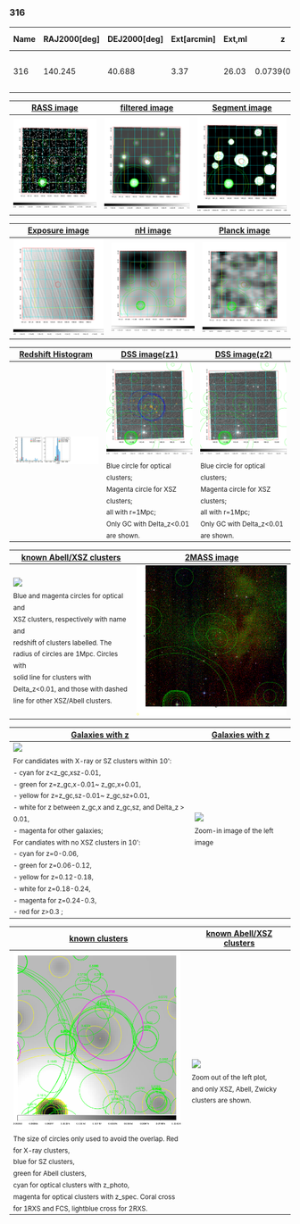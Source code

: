 <div STYLE="page-break-after: always;"></div>

### 316

|Name|RAJ2000[deg]|DEJ2000[deg] |Ext[arcmin]| Ext,ml | z | z_src| C|GC(XSZ,Delta_z<0.01)| GC(OPT,Delta_z<0.01)|GC| R_sig[arcmin] | R500[arcmin] | R500[Mpc]| CRsig[c/s] | CR500[c/s] |L500[1E44 erg/s]|F500[1E-12 erg/s/cm^2]| M500[1E14 Msun]|Tx[keV]|Cnt_sig|Beta|Rc[arcmin]|Comment|Alias|
|---|---|---|---|---|---|------|---|--------|---------|----------|---|---|---|---|---|---|---|---|---|---|---|---|---|---|
|316| 140.245| 40.688| 3.37| 26.03| 0.0739(0.005)| z1, z_xsz| B| F20, SPI| N, W| F20, N, SPI, W| 7.338| 7.781| 0.656| 0.082(0.032)| 0.083(0.032)| 0.204(0.053)| 1.524(0.398)| 0.86(0.12)| 2.00(0.17)| 34.2| 0.869(-0.146+0.094)| 4.597(-1.014+0.830)| -| t156|

|[RASS image](../image/316/316_img.pdf)|[filtered image](../image/316/316_fil.pdf)|[Segment image](../image/316/316_seg.pdf)|
|-------------------|--------------------|-------------------|
| <img src="../image/316/316_img.png" width="300">  | <img src="../image/316/316_fil.png" width="300">   | <img src="../image/316/316_seg.png" width="300">  |

|[Exposure image](../image/316/316_mex.pdf)| [nH image](../image/316/316_nh.pdf)| [Planck image](../image/316/316_p.pdf)|
|-------------------|--------------------|-------------------|
|<img src="../image/316/316_mex.png" width="300">   | <img src="../image/316/316_nh.png" width="300">    | <img src="../image/316/316_p.png" width="300"> |

|[Redshift Histogram](../image/316/316_zg.pdf) | [DSS image(z1)](../image/316/316_dss_z1.pdf)      |  [DSS image(z2)](../image/316/316_dss_z2.pdf)    |
|-------------------|--------------------|-------------------|
|<img src="../image/316/316_zg.png" width="300"> |<img src="../image/316/316_dss_z1.png" width="300"> <sub><br>Blue circle for optical clusters; <br>Magenta circle for XSZ clusters; <br>all with r=1Mpc; <br>Only GC with Delta_z<0.01 are shown. </sub>| <img src="../image/316/316_dss_z2.png" width="300"><sub><br>Blue circle for optical clusters; <br>Magenta circle for XSZ clusters; <br>all with r=1Mpc; <br>Only GC with Delta_z<0.01 are shown. </sub> |

|[known Abell/XSZ clusters](../image/316/316_m.pdf) | [2MASS image](../image/316/316_2mass.pdf)      |
|-------------------|-------------------|
|<img src=../image/316/316_m.png width="300"> <br><sub>Blue and magenta circles for optical and <br>XSZ clusters, respectively with name and <br>redshift of clusters labelled. The <br>radius of circles are 1Mpc. Circles with <br>solid line for clusters with <br>Delta_z<0.01, and those with dashed <br>line for other XSZ/Abell clusters.        </sub>|<img src="../image/316/316_2mass.png" width="300">  |

|[Galaxies with z](../image/316/316_opt_ned.pdf) |[Galaxies with z](../image/316/316_opt_ned_zoom.pdf) |
|-------------------|-------------------|
| <img src=../image/316/316_opt_ned.png width="300"> <br><sub> For candidates with X-ray or SZ clusters within 10': <br> - cyan for z<z_gc,xsz-0.01, <br> - green for z=z_gc,x-0.01~ z_gc,x+0.01, <br> - yellow for z=z_gc,sz-0.01~ z_gc,sz+0.01, <br> - white for z between z_gc,x and z_gc,sz, and Delta_z > 0.01, <br> - magenta for other galaxies; <br>For candiates with no XSZ clusters in 10': <br> - cyan for z=0-0.06, <br> - green for z=0.06-0.12, <br> - yellow for z=0.12-0.18, <br> - white for z=0.18-0.24, <br> - magenta for z=0.24-0.3, <br> - red for z>0.3 ;  </sub>|<img src=../image/316/316_opt_ned_zoom.png width="300">  <br><sub> Zoom-in image of the left image</sub>|

|[known clusters](../image/316/316_gc.pdf) |[known Abell/XSZ clusters](../image/316/316_gc_large.pdf) |
|-------------------|-------------------|
| <img src=../image/316/316_gc.png width="300"> <br><sub> The size of circles only used to avoid the overlap. Red for X-ray clusters, <br> blue for SZ clusters, <br> green for Abell clusters, <br> cyan for optical clusters with z_photo, <br> magenta for optical clusters with z_spec. Coral cross for 1RXS and FCS, lightblue cross for 2RXS. </sub>|<img src=../image/316/316_gc_large.png width="300"> <br><sub> Zoom out of the left plot, <br> and only XSZ, Abell, Zwicky clusters are shown. </sub> |




